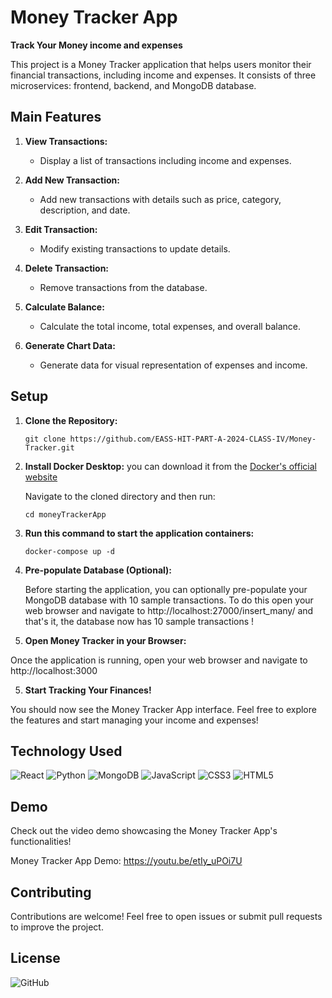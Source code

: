 # Money Tracker App

**Track Your Money income and expenses**

This project is a Money Tracker application that helps users monitor their financial transactions, including income and expenses. It consists of three microservices: frontend, backend, and MongoDB database.

## Main Features

1. **View Transactions:**
   - Display a list of transactions including income and expenses.

2. **Add New Transaction:**
   - Add new transactions with details such as price, category, description, and date.

3. **Edit Transaction:**
   - Modify existing transactions to update details.

4. **Delete Transaction:**
   - Remove transactions from the database.

5. **Calculate Balance:**
   - Calculate the total income, total expenses, and overall balance.

6. **Generate Chart Data:**
   - Generate data for visual representation of expenses and income.

## Setup

1. **Clone the Repository:**
   ```
   git clone https://github.com/EASS-HIT-PART-A-2024-CLASS-IV/Money-Tracker.git
   ``` 
2. **Install Docker Desktop:**
   you can download it from the [Docker's official website](https://www.docker.com/products/docker-desktop)

    Navigate to the cloned directory and then run:
   ```
   cd moneyTrackerApp
   ```
3. **Run this command to start the application containers:**
   ```
   docker-compose up -d
   ```
4. **Pre-populate Database (Optional):**

   Before starting the application, you can optionally pre-populate your MongoDB database with 10 sample transactions.
   To do this open your web browser and navigate to http://localhost:27000/insert_many/
   and that's it, the database now has 10 sample transactions !
4. **Open Money Tracker in your Browser:**

  Once the application is running, open your web browser and navigate to http://localhost:3000

5. **Start Tracking Your Finances!**

You should now see the Money Tracker App interface. Feel free to explore the features and start managing your income and expenses!



## Technology Used
<div>
  <img src='https://img.shields.io/badge/React-323330?style=for-the-badge&logo=react&logoColor=61DAFB' alt='React'/>
  <img src='https://img.shields.io/badge/Python-3670A0?style=for-the-badge&logo=python&logoColor=white' alt='Python'/>
  <img src='https://img.shields.io/badge/MongoDB-4397A0?style=for-the-badge&logo=mongodb&logoColor=white' alt='MongoDB'/>
  <img src='https://img.shields.io/badge/JavaScript-323330?style=for-the-badge&logo=javascript&logoColor=F7DF1E' alt='JavaScript'/>
  <img src='https://img.shields.io/badge/CSS3-1572B6?style=for-the-badge&logo=css3&logoColor=white' alt='CSS3'/>
  <img src='https://img.shields.io/badge/HTML5-E34F26?style=for-the-badge&logo=html5&logoColor=white' alt='HTML5'/>
</div>


## Demo
Check out the video demo showcasing the Money Tracker App's functionalities!

Money Tracker App Demo: https://youtu.be/etIy_uPOi7U

## Contributing

Contributions are welcome! Feel free to open issues or submit pull requests to improve the project.

## License

![GitHub](https://img.shields.io/github/license/ItsAlexanderPopov/Simon-game)

